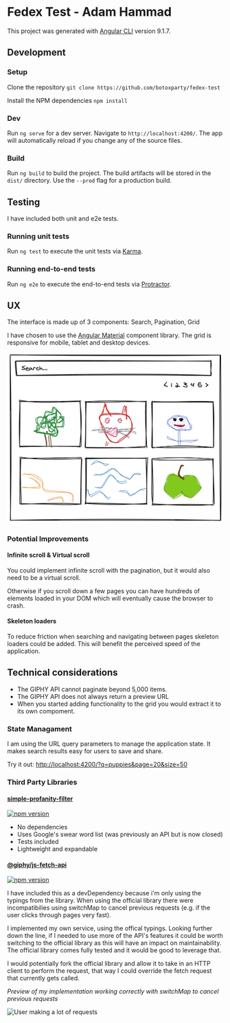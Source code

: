 # Fedex Test - Adam Hammad

This project was generated with [Angular CLI](https://github.com/angular/angular-cli) version 9.1.7.

## Development

### Setup

Clone the repository `git clone https://github.com/botoxparty/fedex-test`

Install the NPM dependencies `npm install`

### Dev

Run `ng serve` for a dev server. Navigate to `http://localhost:4200/`. The app will automatically reload if you change any of the source files.

### Build

Run `ng build` to build the project. The build artifacts will be stored in the `dist/` directory. Use the `--prod` flag for a production build.

## Testing

I have included both unit and e2e tests.

### Running unit tests

Run `ng test` to execute the unit tests via [Karma](https://karma-runner.github.io).

### Running end-to-end tests

Run `ng e2e` to execute the end-to-end tests via [Protractor](http://www.protractortest.org/).

## UX

The interface is made up of 3 components: Search, Pagination, Grid

I have chosen to use the [Angular Material](https://material.angular.io/) component library.
The grid is responsive for mobile, tablet and desktop devices.

![Basic wireframe](./wireframe.png)

### Potential Improvements

#### Infinite scroll & Virtual scroll

You could implement infinite scroll with the pagination, but it would also need to be a virtual scroll.

Otherwise if you scroll down a few pages you can have hundreds of elements loaded in your DOM which will eventually cause the browser to crash.

#### Skeleton loaders

To reduce friction when searching and navigating between pages skeleton loaders could be added. This will benefit the perceived speed of the application.

## Technical considerations

- The GIPHY API cannot paginate beyond 5,000 items.
- The GIPHY API does not always return a preview URL
- When you started adding functionality to the grid you would extract it to its own compoment.

### State Managament

I am using the URL query parameters to manage the application state. It makes search results easy for users to save and share.

Try it out: [http://localhost:4200/?q=puppies&page=20&size=50](http://localhost:4200/?q=puppies&page=20&size=50)

### Third Party Libraries

#### [simple-profanity-filter](https://badge.fury.io/js/simple-profanity-filter)

[![npm version](https://badge.fury.io/js/simple-profanity-filter.svg)](https://badge.fury.io/js/simple-profanity-filter)

- No dependencies
- Uses Google's swear word list (was previously an API but is now closed)
- Tests included
- Lightweight and expandable

#### [@giphy/js-fetch-api](https://github.com/Giphy/giphy-js/blob/master/packages/fetch-api/README.md)

[![npm version](https://badge.fury.io/js/%40giphy%2Fjs-fetch-api.svg)](https://github.com/Giphy/giphy-js/blob/master/packages/fetch-api/README.md)

I have included this as a devDependency because i'm only using the typings from the library. When using the official library there were incompatibilies using switchMap to cancel previous requests (e.g. if the user clicks through pages very fast).

I implemented my own service, using the offical typings. Looking further down the line, if I needed to use more of the API's features it could be worth switching to the official library as this will have an impact on maintainability. The official library comes fully tested and it would be good to leverage that.

I would potentially fork the official library and allow it to take in an HTTP client to perform the request, that way I could override the fetch request that currently gets called.

_Preview of my implementation working correctly with switchMap to cancel previous requests_

![User making a lot of requests](./cancel-reqs.gif)
